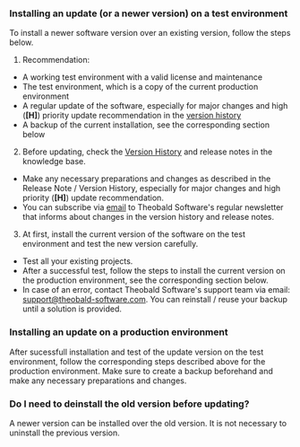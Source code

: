 
### Installing an update (or a newer version) on a test environment
To install a newer software version over an existing version, follow the steps below. 

1. Recommendation:
 - A working test environment with a valid license and maintenance  
 - The test environment, which is a copy of the current production environment   
 - A regular update of the software, especially for major changes and high (**[H]**) priority update recommendation in the [version history](https://kb.theobald-software.com/version-history)
 - A backup of the current installation, see the corresponding section below

2. Before updating, check the [Version History](https://kb.theobald-software.com/version-history) and release notes in the knowledge base.   
 - Make any necessary preparations and changes as described in the Release Note / Version History, especially for major changes and high priority (**[H]**) update recommendation.
 - You can subscribe via [email](mailto:info@theobald-software.com) to Theobald Software's regular newsletter that informs about changes in the version history and release notes.  

3. At first, install the current version of the software on the test environment and test the new version carefully. 
 - Test all your existing projects.  
 - After a successful test, follow the steps to install the current version on the production environment, see the corresponding section below.    
 - In case of an error, contact Theobald Software's support team via email: [support@theobald-software.com](mailto:support@theobald-software.com). You can reinstall / reuse your backup until a solution is provided.


### Installing an update on a production environment 
After sucessfull installation and test of the update version on the test environment, follow the corresponding steps described above for the production environment. Make sure to create a backup beforehand and make any necessary preparations and changes. 


### Do I need to deinstall the old version before updating? 
A newer version can be installed over the old version. It is not necessary to uninstall the previous version. 
